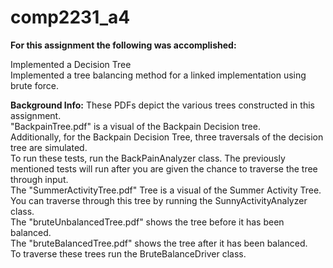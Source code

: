 # comp2231_a4

**For this assignment the following was accomplished:**

Implemented a Decision Tree\
Implemented a tree balancing method for a linked implementation using brute force.

**Background Info:**
These PDFs depict the various trees constructed in this assignment.\
"BackpainTree.pdf" is a visual of the Backpain Decision tree.\
Additionally, for the Backpain Decision Tree, three traversals of the decision tree are simulated.\
To run these tests, run the BackPainAnalyzer class. The previously mentioned tests will run after you are given the chance to traverse the tree through input.\
The "SummerActivityTree.pdf" Tree is a visual of the Summer Activity Tree. You can traverse through this tree by running the SunnyActivityAnalyzer class.\
The "bruteUnbalancedTree.pdf" shows the tree before it has been balanced.\
The "bruteBalancedTree.pdf" shows the tree after it has been balanced.\
To traverse these trees run the BruteBalanceDriver class.

